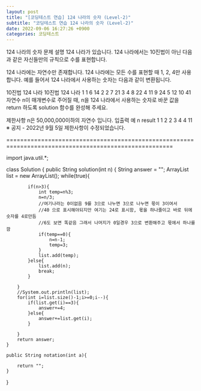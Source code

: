 ```yaml
---
layout: post
title: "[코딩테스트 연습] 124 나라의 숫자 (Level-2)"
subtitle: "코딩테스트 연습 124 나라의 숫자 (Level-2)"
date: 2022-09-06 16:27:26 +0900
categories: 코딩테스트
---
```

124 나라의 숫자
문제 설명
124 나라가 있습니다. 124 나라에서는 10진법이 아닌 다음과 같은 자신들만의 규칙으로 수를 표현합니다.

124 나라에는 자연수만 존재합니다.
124 나라에는 모든 수를 표현할 때 1, 2, 4만 사용합니다.
예를 들어서 124 나라에서 사용하는 숫자는 다음과 같이 변환됩니다.

10진법	124 나라	10진법	124 나라
1	1	6	14
2	2	7	21
3	4	8	22
4	11	9	24
5	12	10	41
자연수 n이 매개변수로 주어질 때, n을 124 나라에서 사용하는 숫자로 바꾼 값을 return 하도록 solution 함수를 완성해 주세요.

제한사항
n은 50,000,000이하의 자연수 입니다.
입출력 예
n	result
1	1
2	2
3	4
4	11
※ 공지 - 2022년 9월 5일 제한사항이 수정되었습니다.



======================================================================================================

import java.util.*;

class Solution {
    public String solution(int n) {
        String answer = "";
        ArrayList<Integer> list = new ArrayList<Integer>();
        while(true){
            
            if(n>3){
                int temp=n%3;
                n=n/3;
				//여기나라는 0이없음 9를 3으로 나누면 3으로 나누면 몫이 3이여서
				//40 으로 표시해야되지만 여기는 24로 표시함, 몫을 하나줄이고 바로 뒤에 숫자를 4로만듬
				//6도 보면 똑같음 그래서 나머지가 0일경우 3으로 변환해주고 몫에서 하나를깜
                if(temp==0){
                    n=n-1;
                    temp=3;
                }
                list.add(temp);
            }else{
                list.add(n);
                break;
            }
            
        }
        //System.out.println(list);
        for(int i=list.size()-1;i>=0;i--){
            if(list.get(i)==3){
                answer+=4;
            }else{
                answer+=list.get(i);
            }
            
        }
        return answer;
    }
    
    public String notation(int a){
        
        return "";
    }
}
